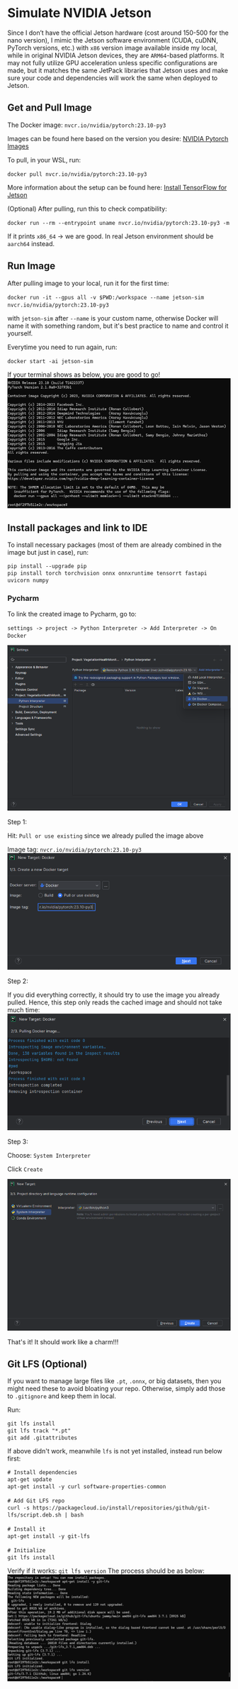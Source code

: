 # Simulate NVIDIA Jetson
Since I don’t have the official Jetson hardware (cost around 150-500 for the nano version), I mimic the Jetson software environment (CUDA, cuDNN, PyTorch versions, etc.) with `x86` version image available inside my local, while
in original NVIDIA Jetson devices, they are `ARM64`-based platforms. It may not fully utilize GPU acceleration unless specific configurations are made, but it matches the same JetPack libraries that Jetson uses and make sure your code and dependencies will work the same when deployed to Jetson.

## Get and Pull Image
The Docker image: `nvcr.io/nvidia/pytorch:23.10-py3` 

Images can be found here based on the version you desire: [NVIDIA Pytorch Images](https://docs.nvidia.com/deeplearning/frameworks/pytorch-release-notes/rel-23-10.html)

To pull, in your WSL, run:

`docker pull nvcr.io/nvidia/pytorch:23.10-py3`

More information about the setup can be found here: [Install TensorFlow for Jetson](https://docs.nvidia.com/deeplearning/frameworks/install-tf-jetson-platform/index.html)


(Optional) After pulling, run this to check compatibility:

`docker run --rm --entrypoint uname nvcr.io/nvidia/pytorch:23.10-py3 -m`

If it prints `x86_64` → we are good. In real Jetson environment should be `aarch64` instead.

## Run Image
After pulling image to your local, run it for the first time:

`docker run -it --gpus all -v $PWD:/workspace --name jetson-sim nvcr.io/nvidia/pytorch:23.10-py3`

with  `jetson-sim` after `--name` is your custom name, otherwise Docker will name it with something random, but it's best practice to name and control it yourself.

Everytime you need to run again, run:

`docker start -ai jetson-sim`

If your terminal shows as below, you are good to go!
![img.png](img/img.png)

## Install packages and link to IDE

To install necessary packages (most of them are already combined in the image but just in case), run:

```
pip install --upgrade pip
pip install torch torchvision onnx onnxruntime tensorrt fastapi uvicorn numpy
```

### Pycharm
To link the created image to Pycharm, go to:

`settings -> project -> Python Interpreter -> Add Interpreter -> On Docker`

![img_1.png](img/img_1.png)

Step 1:

Hit: `Pull or use existing` since we already pulled the image above

Image tag: `nvcr.io/nvidia/pytorch:23.10-py3` 
![img_4.png](img/img_4.png)

Step 2:

If you did everything correctly, it should try to use the image you already pulled. Hence, this step only reads the cached image and should not take much time:
![img_2.png](img/img_2.png)

Step 3:

Choose: `System Interpreter`

Click `Create`

![img_5.png](img/img_5.png)

That's it! It should work like a charm!!!

## Git LFS (Optional)
If you want to manage large files like `.pt`, `.onnx`, or big datasets, then you might need these to avoid bloating your repo.
Otherwise, simply add those to `.gitignore` and keep them in local.


Run:
```
git lfs install
git lfs track "*.pt"
git add .gitattributes
```

If above didn't work, meanwhile `lfs` is not yet installed, instead run below first:
```
# Install dependencies
apt-get update
apt-get install -y curl software-properties-common

# Add Git LFS repo
curl -s https://packagecloud.io/install/repositories/github/git-lfs/script.deb.sh | bash

# Install it
apt-get install -y git-lfs

# Initialize
git lfs install
```
Verify if it works: `git lfs version`
The process should be as below:
![img.png](img/lfs.png)


